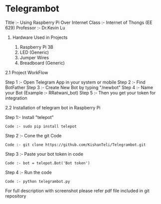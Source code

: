 # Telegrambot

TItle :- Using Raspberry Pi Over Internet
Class :- Internet of Thongs (EE 629)
Professor :- Dr.Kevin Lu

1. Hardware Used in Projects
   
   1. Raspberry Pi 3B
   2. LED (Generic)
   3. Jumper Wires
   4. Breadboard (Generic)


2.1 Project WorkFlow

   Step 1 :- Open Telegram App in your system or mobile
   Step 2 :- Find BotFather
   Step 3 :- Create New Bot by typing "/newbot"
   Step 4 :- Name your Bot (Example :- RRatwani_bot)
   Step 5 :- Then you get your token for integration

2.2 Installation of telegram bot in Raspberry Pi

  Step 1:- Install "telepot"
  
    Code :- sudo pip install telepot
    
  Step 2 :- Cone the git Code
  
    Code :- git clone https://github.com/KishanTeli/Telegrambot.git

  Step 3 :- Paste your bot token in code
  
    Code :- bot = telepot.Bot('Bot token')
    
  Step 4 :- Run the code
    
    Code :- python telegrambot.py
  
 For full description with screenshot please refer pdf file included in git repository
    
